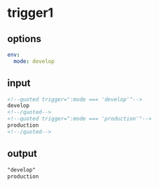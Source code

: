 # trigger1

## options

```yaml
env:
  mode: develop
```

## input

```html
<!--quoted trigger=":mode === 'develop'"-->
develop
<!--/quoted-->
<!--quoted trigger=":mode === 'production'"-->
production
<!--/quoted-->
```

## output

```html
"develop"
production
```